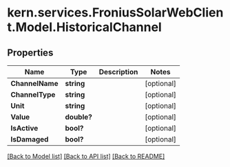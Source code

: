 # kern.services.FroniusSolarWebClient.Model.HistoricalChannel

## Properties

Name | Type | Description | Notes
------------ | ------------- | ------------- | -------------
**ChannelName** | **string** |  | [optional] 
**ChannelType** | **string** |  | [optional] 
**Unit** | **string** |  | [optional] 
**Value** | **double?** |  | [optional] 
**IsActive** | **bool?** |  | [optional] 
**IsDamaged** | **bool?** |  | [optional] 

[[Back to Model list]](../README.md#documentation-for-models) [[Back to API list]](../README.md#documentation-for-api-endpoints) [[Back to README]](../README.md)

